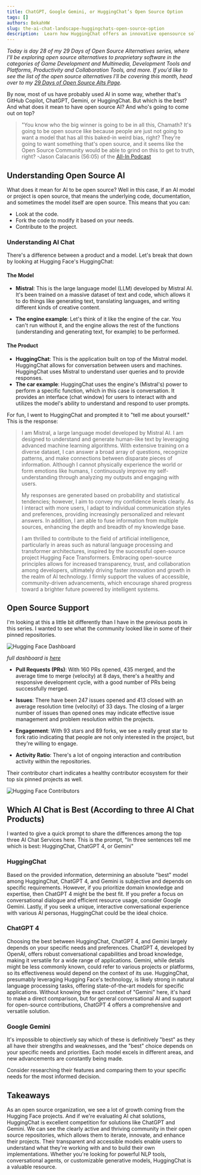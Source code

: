 ```yaml
---
title: ChatGPT, Google Gemini, or HuggingChat’s Open Source Option
tags: []
authors: BekahHW
slug: the-ai-chat-landscape-huggingchats-open-source-option
description:  Learn how HuggingChat offers an innovative opensource solution in the rapidly evolving landscape of AI.
---
```


*Today is day 28 of my 29 Days of Open Source Alternatives series, where I'll be exploring open source alternatives to proprietary software in the categories of Game Development and Multimedia, Development Tools and Platforms, Productivity and Collaboration Tools, and more. If you'd like to see the list of the open source alternatives I'll be covering this month, head over to my [29 Days of Open Source Alts Page](https://oss.fyi/oss-alts).*

By now, most of us have probably used AI in some way, whether that's GitHub Copilot, ChatGPT, Gemini, or HuggingChat. But which is the best? And what does it mean to have open source AI? And who's going to come out on top?

<!-- truncate -->

> "You know who the big winner is going to be in all this, Chamath? It's going to be open source like because people are just not going to want a model that has all this baked-in weird bias, right? They're going to want something that's open source, and it seems like the Open Source Community would be able to grind on this to get to truth, right?
> -Jason Calacanis (56:05) of the [All-In Podcast](https://youtu.be/z6vrKA_L5pk?si=Rg5tua4dcyQgPA14)

## Understanding Open Source AI

What does it mean for AI to be open source? Well in this case, if an AI model or project is open source, that means the underlying code, documentation, and sometimes the model itself are open source. This means that you can:

- Look at the code.
- Fork the code to modify it based on your needs.
- Contribute to the project.

### Understanding AI Chat

There's a difference between a product and a model. Let's break that down by looking at Hugging Face's HuggingChat:

#### The Model

- **Mistral**: This is the large language model (LLM) developed by Mistral AI. It's been trained on a massive dataset of text and code, which allows it to do things like generating text, translating languages, and writing different kinds of creative content.

- **The engine example**: Let's think of it like the engine of the car. You can't run without it, and the engine allows the rest of the functions (understanding and generating text, for example) to be performed.

#### The Product

- **HuggingChat**: This is the application built on top of the Mistral model. HuggingChat allows for conversation between users and machines. HuggingChat uses Mistral to understand user queries and to provide responses.
- **The car example**: HuggingChat uses the engine's (Mistral's) power to perform a specific function, which in this case is conversation. It provides an interface (chat window) for users to interact with and utilizes the model's ability to understand and respond to user prompts.

For fun, I went to HuggingChat and prompted it to "tell me about yourself." This is the response:

> I am Mistral, a large language model developed by Mistral AI. I am designed to understand and generate human-like text by leveraging advanced machine learning algorithms. With extensive training on a diverse dataset, I can answer a broad array of questions, recognize patterns, and make connections between disparate pieces of information. Although I cannot physically experience the world or form emotions like humans, I continuously improve my self-understanding through analyzing my outputs and engaging with users.
>
> My responses are generated based on probability and statistical tendencies; however, I aim to convey my confidence levels clearly. As I interact with more users, I adapt to individual communication styles and preferences, providing increasingly personalized and relevant answers. In addition, I am able to fuse information from multiple sources, enhancing the depth and breadth of my knowledge base.
>
> I am thrilled to contribute to the field of artificial intelligence, particularly in areas such as natural language processing and transformer architectures, inspired by the successful open-source project Hugging Face Transformers. Embracing open-source principles allows for increased transparency, trust, and collaboration among developers, ultimately driving faster innovation and growth in the realm of AI technology. I firmly support the values of accessible, community-driven advancements, which encourage shared progress toward a brighter future powered by intelligent systems.

## Open Source Support

I'm looking at this a little bit differently than I have in the previous posts in this series. I wanted to see what the community looked like in some of their pinned repositories.

![Hugging Face Dashboard](https://dev-to-uploads.s3.amazonaws.com/uploads/articles/qvxke8qoqhe4ontnoat4.png)

*full dashboard is [here](https://app.opensauced.pizza/workspaces/a625ecb2-3084-4506-96bb-d62bcbc16d4e/repositories)*

- **Pull Requests (PRs)**: With 160 PRs opened, 435 merged, and the average time to merge (velocity) at 8 days, there's a healthy and responsive development cycle, with a good number of PRs being successfully merged.

- **Issues**: There have been 247 issues opened and 413 closed with an average resolution time (velocity) of 33 days. The closing of a larger number of issues than opened ones may indicate effective issue management and problem resolution within the projects.

- **Engagement**: With 93 stars and 89 forks, we see a really great star to fork ratio indicating that people are not only interested in the project, but they're willing to engage.

- **Activity Ratio**: There's a lot of ongoing interaction and contribution activity within the repositories.

Their contributor chart indicates a healthy contributor ecosystem for their top six pinned projects as well.

![Hugging Face Contributors](https://dev-to-uploads.s3.amazonaws.com/uploads/articles/7pcbbn6jqrf6699uar9z.png)

## Which AI Chat is Best (According to three AI Chat Products)

I wanted to give a quick prompt to share the differences among the top three AI Chat Services here. This is the prompt, "In three sentences tell me which is best: HuggingChat, ChatGPT 4, or Gemini"

### HuggingChat

Based on the provided information, determining an absolute "best" model among HuggingChat, ChatGPT 4, and Gemini is subjective and depends on specific requirements. However, if you prioritize domain knowledge and expertise, then ChatGPT 4 might be the best fit. If you prefer a focus on conversational dialogue and efficient resource usage, consider Google Gemini. Lastly, if you seek a unique, interactive conversational experience with various AI personas, HuggingChat could be the ideal choice.

### ChatGPT 4

Choosing the best between HuggingChat, ChatGPT 4, and Gemini largely depends on your specific needs and preferences. ChatGPT 4, developed by OpenAI, offers robust conversational capabilities and broad knowledge, making it versatile for a wide range of applications. Gemini, while details might be less commonly known, could refer to various projects or platforms, so its effectiveness would depend on the context of its use. HuggingChat, presumably leveraging Hugging Face's technology, is likely strong in natural language processing tasks, offering state-of-the-art models for specific applications. Without knowing the exact context of "Gemini" here, it's hard to make a direct comparison, but for general conversational AI and support for open-source contributions, ChatGPT 4 offers a comprehensive and versatile solution.

### Google Gemini

It's impossible to objectively say which of these is definitively "best" as they all have their strengths and weaknesses, and the "best" choice depends on your specific needs and priorities. Each model excels in different areas, and new advancements are constantly being made.

Consider researching their features and comparing them to your specific needs for the most informed decision.

## Takeaways

As an open source organization, we see a lot of growth coming from the Hugging Face projects. And if we're evaluating AI chat solutions, HuggingChat is excellent competition for solutions like ChatGPT and Gemini. We can see the clearly active and thriving community in their open source repositories, which allows them to iterate, innovate, and enhance their projects. Their transparent and accessible models enable users to understand what they're working with and to build their own implementations. Whether you're looking for powerful NLP tools, conversational agents, or customizable generative models, HuggingChat is a valuable resource.
